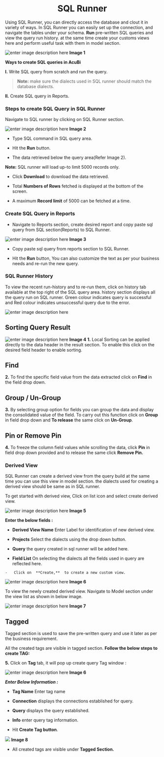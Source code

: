 


 <center><h1>SQL Runner</h1></center>

Using SQL Runner, you can directly access the database and clout it in variety of ways. In SQL Runner you can easily set up the connection, and navigate the tables under your schema.  **Run**  pre-written SQL queries and view the query run history. at the same time create your customs views here and perform useful task with them in model section.

![enter image description here](https://raw.githubusercontent.com/sv18042016/fp1/f127fd40abc4d77b566dd8186cea91b69a9bfd25/images/New_version5/TD_SQL_Image1.png)
**Image 1**

**Ways to create SQL queries in AcuBi**

**I.** Write SQL query from scratch and run the query.

 > **Note:** make sure the dialects used in SQL runner should match the database dialects.
    
**II.** Create SQL query in Reports.
    
### Steps to create SQL Query in SQL Runner

 Navigate to SQL runner by clicking on SQL Runner section.
 
![enter image description here](https://raw.githubusercontent.com/sv18042016/fp1/b39fda27ee8c1b3476ef40b62ec8a3057ff15786/images/New_version5/TD_SQL_Image2.png)
**Image 2**

-  Type  SQL command in SQL query area.

-   Hit the  **Run** button.

-   The data retrieved below the query area(Refer Image 2).

**Note:**  SQL runner will load up-to limit 5000 records only.

-  Click  **Download**  to download the data retrieved.

- Total **Numbers of Rows** fetched is displayed at the bottom of the screen.

-  A maximum  **Record limit**  of 5000 can be fetched at a time.

### Create SQL Query in Reports

- Navigate to Reports section, create desired report and copy paste sql query from SQL section(Reports) to SQL Runner.

![enter image description here](https://raw.githubusercontent.com/sv18042016/fp1/d49ce2fb758653d913874a2b3de20c2d788646fd/images/New_version5/TD_SQL_Image3.png) 
**Image 3**

-   Copy paste sql query from reports section to SQL Runner.
    
- Hit the **Run** button, You can also customize the text as per your business needs and re-run the new query.
    
### SQL Runner History

To view the recent run-history and to re-run them, click on history tab available at the top right of the SQL query area. history section displays all the query run on SQL runner. Green colour indicates query is successful and Red colour indicates unsuccessful query due to the error.

![enter image description here](https://raw.githubusercontent.com/sv18042016/fp1/cc6726e8dbfc000869585b981af2b09437a7e149/images/New_version5/TD_SQL_Image4.png)

## Sorting Query Result

![enter image description here](https://raw.githubusercontent.com/sv18042016/fp1/7ce6cf259173da9056f59348c70d063764c1ba85/images/New_version5/TD_SQL_Image4.png)
**Image 4**
**1.** Local Sorting can be applied directly to the data header in the result section. To enable this click on the desired field header to enable sorting.

## Find

**2.** To find the specific field value from the data extracted click on **Find** in the  field drop down.

## Group / Un-Group

**3.** By selecting group option for fields you can group the data and display the consolidated value of the field. To carry out this function click on **Group** in field drop down and **To release** the same click on **Un-Group**. 

## Pin or Remove Pin

**4.** To freeze the column field values while scrolling the data, click **Pin** in field drop down provided and to release the same click **Remove Pin.**

### Derived View

SQL Runner can create a derived view from the query build at the same time you can use this view in model section. the dialects used for creating a derived view should be same as in SQL runner.

To get started with derived view, Click on list icon and select create derived view.

![enter image description here](https://raw.githubusercontent.com/sv18042016/fp1/046dbed3d1d2595b7250ed3e1c4b57ef06d76ae2/images/New_version5/TD_SQL_Image5.png)
**Image 5**

**Enter the below fields :**

-   **Derived View Name**  Enter Label for identification of new derived view.
    
-   **Projects**  Select the dialects using the drop down button.
    
-   **Query**  the query created in sql runner will be added here.
    
   -   **Field List**  On selecting the dialects all the fields used in query are reflected here.
        
    -   Click on  **Create,**  to create a new custom view.
    
    
![enter image description here](https://raw.githubusercontent.com/sv18042016/fp1/51255d3dbab14ac3607ff6091c095452be43d238/images/custom_view.png)
**Image 6**

To view the newly created derived view. Navigate to Model section under the view list as shown in below image.


![enter image description here](https://raw.githubusercontent.com/sv18042016/fp1/51255d3dbab14ac3607ff6091c095452be43d238/images/model_derived_view.png)
**Image 7**


## Tagged

Tagged section is used to save the pre-written query and use it later as per the business requirement.

All the created tags are visible in tagged section.  **Follow the below steps to create TAG:**

**5.** Click on **Tag**  tab, it will pop up create query Tag window :

![enter image description here](https://raw.githubusercontent.com/sv18042016/fp1/1fea7f40bc70240194a4aeff0d4e11d2d69bcbfe/images/New_version5/TD_SQL_Image6.png)
**Image 6**

***Enter Below Information :***

- **Tag Name**  Enter tag name

- **Connection**  displays the connections established for query.

- **Query**  displays the query established.

- **Info**  enter query tag information.
 
 - Hit  **Create Tag button**.

![
](https://raw.githubusercontent.com/sv18042016/fp1/1a7f8565de46814dd5aab91b5cfe32b61e4252e5/images/Tag2.png)
**Image 8**

-   All created tags are visible under  **Tagged Section.**
<!--stackedit_data:
eyJoaXN0b3J5IjpbNzE2MDM2OTczLDg5NjQ1MDUwMiwtMTg2MT
czNzIxOSwtODQ2NTYyNjIxLC0xMTgyMDI3OTM3LDE0Mzg5ODA2
OTYsLTE5NzY3NjUxMiwxNjg0MDI2NzEsLTExNzM4MTA1MDcsLT
gwODkwNDAwLDQ4OTE5MTAwNywtMTY5NjkzNjM3LC0yOTU2OTk5
MDcsMTM0NjY1NzQzNCw4NjE0MjA3MjMsLTE0NzkyMTMxMjAsMT
U3NDQwNzExOCwtMTYzMjM3NjY1MCwtNzgwMDMyMzU4LDE4NjA0
ODQ3Nl19
-->
